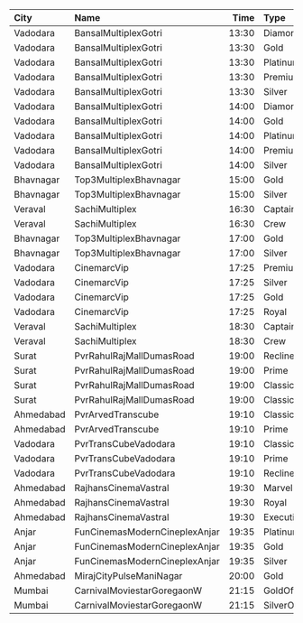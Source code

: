 | City      | Name                          |  Time | Type          | Price | Capacity | Booked |
| :-------- | :---------------------------- | ----: | :------------ | ----: | -------: | -----: |
| Vadodara  | BansalMultiplexGotri          | 13:30 | Diamond       |  200₹ |       14 |      0 |
| Vadodara  | BansalMultiplexGotri          | 13:30 | Gold          |   90₹ |       14 |      0 |
| Vadodara  | BansalMultiplexGotri          | 13:30 | Platinum      |   90₹ |       68 |      0 |
| Vadodara  | BansalMultiplexGotri          | 13:30 | Premium       |   90₹ |       28 |      0 |
| Vadodara  | BansalMultiplexGotri          | 13:30 | Silver        |   90₹ |       16 |      0 |
| Vadodara  | BansalMultiplexGotri          | 14:00 | Diamond       |  200₹ |       14 |      0 |
| Vadodara  | BansalMultiplexGotri          | 14:00 | Gold          |   90₹ |       14 |      0 |
| Vadodara  | BansalMultiplexGotri          | 14:00 | Platinum      |   90₹ |       68 |      0 |
| Vadodara  | BansalMultiplexGotri          | 14:00 | Premium       |   90₹ |       28 |      0 |
| Vadodara  | BansalMultiplexGotri          | 14:00 | Silver        |   90₹ |       16 |      0 |
| Bhavnagar | Top3MultiplexBhavnagar        | 15:00 | Gold          |   70₹ |      100 |      0 |
| Bhavnagar | Top3MultiplexBhavnagar        | 15:00 | Silver        |   70₹ |      100 |      0 |
| Veraval   | SachiMultiplex                | 16:30 | Captain       |  100₹ |       68 |     20 |
| Veraval   | SachiMultiplex                | 16:30 | Crew          |  100₹ |       60 |     12 |
| Bhavnagar | Top3MultiplexBhavnagar        | 17:00 | Gold          |   70₹ |      100 |      0 |
| Bhavnagar | Top3MultiplexBhavnagar        | 17:00 | Silver        |   70₹ |      100 |      0 |
| Vadodara  | CinemarcVip                   | 17:25 | Premium       |   90₹ |       13 |      0 |
| Vadodara  | CinemarcVip                   | 17:25 | Silver        |   90₹ |       87 |      0 |
| Vadodara  | CinemarcVip                   | 17:25 | Gold          |   90₹ |       20 |      0 |
| Vadodara  | CinemarcVip                   | 17:25 | Royal         |  110₹ |       19 |      0 |
| Veraval   | SachiMultiplex                | 18:30 | Captain       |  100₹ |       68 |      8 |
| Veraval   | SachiMultiplex                | 18:30 | Crew          |  100₹ |       60 |     12 |
| Surat     | PvrRahulRajMallDumasRoad      | 19:00 | Recliner      |  420₹ |       24 |      0 |
| Surat     | PvrRahulRajMallDumasRoad      | 19:00 | Prime         |  220₹ |       87 |     25 |
| Surat     | PvrRahulRajMallDumasRoad      | 19:00 | ClassicPlus   |  200₹ |       30 |      2 |
| Surat     | PvrRahulRajMallDumasRoad      | 19:00 | Classic       |  190₹ |       30 |      0 |
| Ahmedabad | PvrArvedTranscube             | 19:10 | Classic       |  150₹ |       33 |      0 |
| Ahmedabad | PvrArvedTranscube             | 19:10 | Prime         |  150₹ |      100 |     13 |
| Vadodara  | PvrTransCubeVadodara          | 19:10 | Classic       |  170₹ |       34 |      0 |
| Vadodara  | PvrTransCubeVadodara          | 19:10 | Prime         |  170₹ |      100 |      9 |
| Vadodara  | PvrTransCubeVadodara          | 19:10 | Recliner      |  300₹ |        8 |      0 |
| Ahmedabad | RajhansCinemaVastral          | 19:30 | Marvel        |  140₹ |       24 |      0 |
| Ahmedabad | RajhansCinemaVastral          | 19:30 | Royal         |  160₹ |       28 |      0 |
| Ahmedabad | RajhansCinemaVastral          | 19:30 | Executive     |  180₹ |      103 |      0 |
| Anjar     | FunCinemasModernCineplexAnjar | 19:35 | Platinum      |  250₹ |      100 |      0 |
| Anjar     | FunCinemasModernCineplexAnjar | 19:35 | Gold          |  130₹ |      100 |      0 |
| Anjar     | FunCinemasModernCineplexAnjar | 19:35 | Silver        |   90₹ |      100 |      0 |
| Ahmedabad | MirajCityPulseManiNagar       | 20:00 | Gold          |  200₹ |       24 |      7 |
| Mumbai    | CarnivalMoviestarGoregaonW    | 21:15 | GoldOffline   |  140₹ |       23 |      6 |
| Mumbai    | CarnivalMoviestarGoregaonW    | 21:15 | SilverOffline |  110₹ |       13 |      0 |